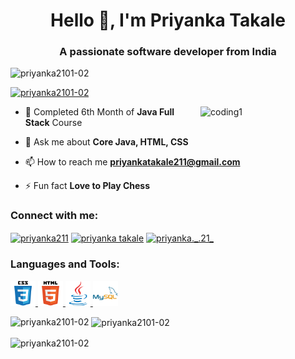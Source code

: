 <h1 align="center">Hello 👋, I'm Priyanka Takale</h1>
<h3 align="center">A passionate software developer from India</h3>
<p align="left"> <img src="https://komarev.com/ghpvc/?username=priyanka2101-02&label=Profile%20views&color=0e75b6&style=flat" alt="priyanka2101-02" /> </p>

<p align="left"> <a href="https://github.com/ryo-ma/github-profile-trophy"><img src="https://github-profile-trophy.vercel.app/?username=priyanka2101-02" alt="priyanka2101-02" /></a> </p>
<img align="right" alt="coding1" width="200" src="https://media1.giphy.com/media/USV0ym3bVWQJJmNu3N/200w.webp?cid=ecf05e47zdkx4n55yutf7jl98ofjc4ycbnb077ig6eluv1x1&ep=v1_gifs_search&rid=200w.webp&ct=g">

- 🌱 Completed 6th Month of **Java Full Stack** Course

- 💬 Ask me about **Core Java, HTML, CSS**

- 📫 How to reach me **priyankatakale211@gmail.com**

- ⚡ Fun fact **Love to Play Chess**

<h3 align="left">Connect with me:</h3>
<p align="left">
<a href="https://linkedin.com/in/priyanka211" target="blank"><img align="center" src="https://raw.githubusercontent.com/rahuldkjain/github-profile-readme-generator/master/src/images/icons/Social/linked-in-alt.svg" alt="priyanka211" height="30" width="40" /></a>
<a href="https://fb.com/priyanka takale" target="blank"><img align="center" src="https://raw.githubusercontent.com/rahuldkjain/github-profile-readme-generator/master/src/images/icons/Social/facebook.svg" alt="priyanka takale" height="30" width="40" /></a>
<a href="https://instagram.com/priyanka._.21_" target="blank"><img align="center" src="https://raw.githubusercontent.com/rahuldkjain/github-profile-readme-generator/master/src/images/icons/Social/instagram.svg" alt="priyanka._.21_" height="30" width="40" /></a>
</p>

<h3 align="left">Languages and Tools:</h3>
<p align="left"> <a href="https://www.w3schools.com/css/" target="_blank" rel="noreferrer"> <img src="https://raw.githubusercontent.com/devicons/devicon/master/icons/css3/css3-original-wordmark.svg" alt="css3" width="40" height="40"/> </a> <a href="https://www.w3.org/html/" target="_blank" rel="noreferrer"> <img src="https://raw.githubusercontent.com/devicons/devicon/master/icons/html5/html5-original-wordmark.svg" alt="html5" width="40" height="40"/> </a> <a href="https://www.java.com" target="_blank" rel="noreferrer"> <img src="https://raw.githubusercontent.com/devicons/devicon/master/icons/java/java-original.svg" alt="java" width="40" height="40"/> </a> <a href="https://www.mysql.com/" target="_blank" rel="noreferrer"> <img src="https://raw.githubusercontent.com/devicons/devicon/master/icons/mysql/mysql-original-wordmark.svg" alt="mysql" width="40" height="40"/> </a> </p>

<p><img align="left" src="https://github-readme-stats.vercel.app/api/top-langs?username=priyanka2101-02&show_icons=true&locale=en&layout=compact" alt="priyanka2101-02" /></p>

<p>&nbsp;<img align="center" src="https://github-readme-stats.vercel.app/api?username=priyanka2101-02&show_icons=true&locale=en" alt="priyanka2101-02" /></p>

<p><img align="center" src="https://github-readme-streak-stats.herokuapp.com/?user=priyanka2101-02&" alt="priyanka2101-02" /></p>
